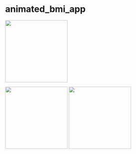 # animated_bmi_app







<img src="https://user-images.githubusercontent.com/118456066/215725786-07b06d32-edc1-462d-9c27-967919deb141.mp4" width="200px"> 


<img src="https://user-images.githubusercontent.com/118456066/215725807-0ab564b1-85d0-41cc-a9f2-94ec03c8110e.jpg" width="200px">          <img src="https://user-images.githubusercontent.com/118456066/215725826-1b0585fc-dc89-4ff4-b3a7-fca58e36c51d.jpg" width="200px">
